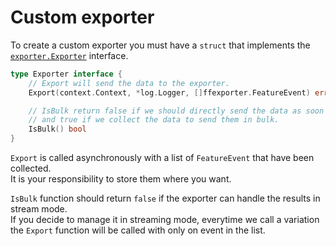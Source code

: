 # Custom exporter
To create a custom exporter you must have a `struct` that implements the [`exporter.Exporter`](https://pkg.go.dev/github.com/thomaspoignant/go-feature-flag/internal/exporter#Exporter) interface.


```go
type Exporter interface {
    // Export will send the data to the exporter.
    Export(context.Context, *log.Logger, []ffexporter.FeatureEvent) error

	// IsBulk return false if we should directly send the data as soon as it is produce
	// and true if we collect the data to send them in bulk.
	IsBulk() bool
}
```
`Export` is called asynchronously with a list of `FeatureEvent` that have been collected.  
It is your responsibility to store them where you want.

`IsBulk` function should return `false` if the exporter can handle the results in stream mode.  
If you decide to manage it in streaming mode, everytime we call a variation the `Export` function will be called
with only on event in the list.
